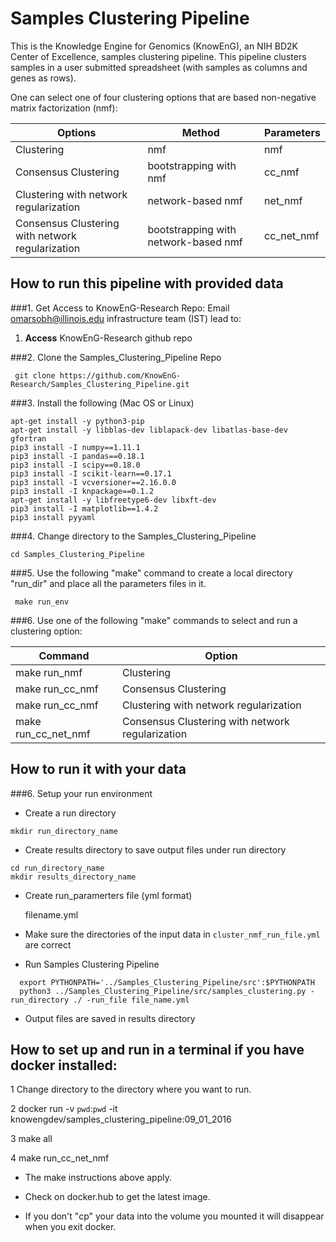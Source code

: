 # Samples Clustering Pipeline 
This is the Knowledge Engine for Genomics (KnowEnG), an NIH BD2K Center of Excellence, samples clustering pipeline. 
This pipeline clusters samples in a user submitted spreadsheet (with samples as columns and genes as rows). 

One can select one of four clustering options that are based non-negative matrix factorization (nmf):


| **Options**                                      | **Method**                           | **Parameters** |
| ------------------------------------------------ | -------------------------------------| -------------- |
| Clustering                                       | nmf                                  | nmf            |
| Consensus Clustering                             | bootstrapping with nmf               | cc_nmf         |
| Clustering with network regularization           | network-based nmf                    | net_nmf        |
| Consensus Clustering with network regularization | bootstrapping with network-based nmf | cc_net_nmf     |

## How to run this pipeline with provided data
###1. Get Access to KnowEnG-Research Repo:
Email omarsobh@illinois.edu infrastructure team (IST) lead to:

1. __Access__ KnowEnG-Research github repo

###2. Clone the Samples_Clustering_Pipeline Repo
```
 git clone https://github.com/KnowEnG-Research/Samples_Clustering_Pipeline.git
```
 
###3. Install the following (Mac OS or Linux)
  ```
 apt-get install -y python3-pip
 apt-get install -y libblas-dev liblapack-dev libatlas-base-dev gfortran
 pip3 install -I numpy==1.11.1
 pip3 install -I pandas==0.18.1 
 pip3 install -I scipy==0.18.0
 pip3 install -I scikit-learn==0.17.1
 pip3 install -I vcversioner==2.16.0.0
 pip3 install -I knpackage==0.1.2
 apt-get install -y libfreetype6-dev libxft-dev 
 pip3 install -I matplotlib==1.4.2
 pip3 install pyyaml
```

###4. Change directory to  the Samples_Clustering_Pipeline

```
cd Samples_Clustering_Pipeline
```

 
###5. Use the following "make" command to create a local directory "run_dir" and place all the parameters files in it.
 ```
  make run_env
 ```

###6. Use one of the following "make" commands to select and run a clustering option:


| **Command**         | **Option**                                       | 
| ------------------- | -------------------------------------------------| 
| make run_nmf        | Clustering                                       |
| make run_cc_nmf     |  Consensus Clustering                            |
| make run_cc_nmf     | Clustering with network regularization           |
| make run_cc_net_nmf | Consensus Clustering with network regularization |

 
## How to run it with your data 
###6. Setup your run environment

* Create a  run directory

 ```
 mkdir run_directory_name
 ```

* Create results directory to save output files under run directory

 ```
 cd run_directory_name
 mkdir results_directory_name
 ```
 
* Create run_paramerters file (yml format) 

  filename.yml

* Make sure the directories of the input data in `cluster_nmf_run_file.yml` are correct
 
* Run Samples Clustering Pipeline

```
  export PYTHONPATH='../Samples_Clustering_Pipeline/src':$PYTHONPATH    
  python3 ../Samples_Clustering_Pipeline/src/samples_clustering.py -run_directory ./ -run_file file_name.yml
  ```
  
* Output files are saved in results directory
 
## How to set up and run in a terminal if you have docker installed:
1 Change directory to the directory where you want to run.

2 docker run -v `pwd`:`pwd` -it knowengdev/samples_clustering_pipeline:09_01_2016

3 make all

4 make run_cc_net_nmf

* The make instructions above apply.

* Check on docker.hub to get the latest image. 

* If you don't "cp" your data into the volume you mounted it will disappear when you exit docker.
